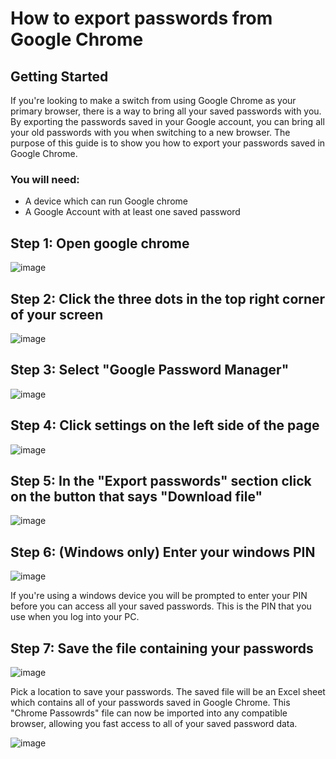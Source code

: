 # How to export passwords from Google Chrome

## Getting Started
If you're looking to make a switch from using Google Chrome as your primary browser, there is a way to bring all your saved passwords with you. By exporting the passwords saved in your Google account, you can bring all your old passwords with you when switching to a new browser. The purpose of this guide is to show you how to export your passwords saved in Google Chrome. 

### You will need:
* A device which can run Google chrome
* A Google Account with at least one saved password


## Step 1: Open google chrome
![image](https://github.com/DanielKlimowski/danielklimowski.github.io/assets/112975394/29ad9731-56b3-4e22-9431-c4a887cecced)


## Step 2: Click the three dots in the top right corner of your screen
![image](https://github.com/DanielKlimowski/danielklimowski.github.io/assets/112975394/5dff223a-cc5d-4dd1-80f3-cfd1dd9f2cf3)


## Step 3: Select "Google Password Manager" 
![image](https://github.com/DanielKlimowski/danielklimowski.github.io/assets/112975394/56160235-f694-4da2-847d-e4c1dc70bafb)

## Step 4: Click settings on the left side of the page
![image](https://github.com/DanielKlimowski/danielklimowski.github.io/assets/112975394/a3d1001f-3252-461c-b87e-b403d662f79e)


## Step 5: In the "Export passwords" section click on the button that says "Download file"
![image](https://github.com/DanielKlimowski/danielklimowski.github.io/assets/112975394/b1d0468a-6ad8-4da9-bc69-d7eabc352419)


## Step 6: (Windows only) Enter your windows PIN
![image](https://github.com/DanielKlimowski/danielklimowski.github.io/assets/112975394/b4df96f9-b945-4fa4-ab1d-2f16e9ad19a8)

If you're using a windows device you will be prompted to enter your PIN before you can access all your saved passwords. This is the PIN that you use when you log into your PC. 

## Step 7: Save the file containing your passwords
![image](https://github.com/DanielKlimowski/danielklimowski.github.io/assets/112975394/b4f587dd-4271-41bc-8e7f-0c5109b7399f)

Pick a location to save your passwords. The saved file will be an Excel sheet which contains all of your passwords saved in Google Chrome. This "Chrome Passowrds" file can now be imported into any compatible browser, allowing you fast access to all of your saved password data. 

![image](https://github.com/DanielKlimowski/danielklimowski.github.io/assets/112975394/ff14547b-5f3c-4fb4-a5f7-d2d57cd2faef)

